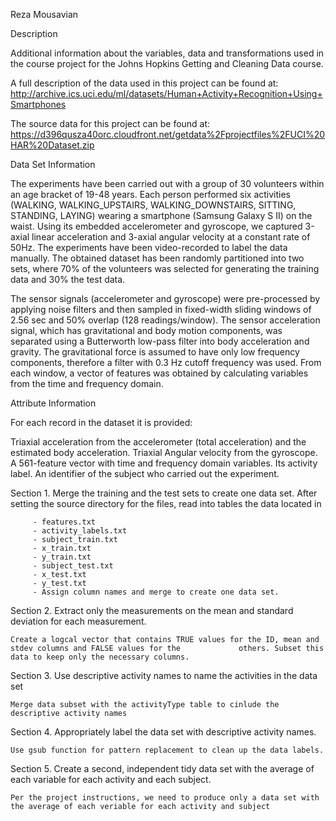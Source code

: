 Reza Mousavian

Description

Additional information about the variables, data and transformations used in the course project for the Johns Hopkins Getting and Cleaning Data course.

A full description of the data used in this project can be found at:
http://archive.ics.uci.edu/ml/datasets/Human+Activity+Recognition+Using+Smartphones

The source data for this project can be found at:
https://d396qusza40orc.cloudfront.net/getdata%2Fprojectfiles%2FUCI%20HAR%20Dataset.zip


Data Set Information

The experiments have been carried out with a group of 30 volunteers within an age bracket of 19-48 years. Each person performed six activities (WALKING, WALKING_UPSTAIRS, WALKING_DOWNSTAIRS, SITTING, STANDING, LAYING) wearing a smartphone (Samsung Galaxy S II) on the waist. Using its embedded accelerometer and gyroscope, we captured 3-axial linear acceleration and 3-axial angular velocity at a constant rate of 50Hz. The experiments have been video-recorded to label the data manually. The obtained dataset has been randomly partitioned into two sets, where 70% of the volunteers was selected for generating the training data and 30% the test data.

The sensor signals (accelerometer and gyroscope) were pre-processed by applying noise filters and then sampled in fixed-width sliding windows of 2.56 sec and 50% overlap (128 readings/window). The sensor acceleration signal, which has gravitational and body motion components, was separated using a Butterworth low-pass filter into body acceleration and gravity. The gravitational force is assumed to have only low frequency components, therefore a filter with 0.3 Hz cutoff frequency was used. From each window, a vector of features was obtained by calculating variables from the time and frequency domain.


Attribute Information

For each record in the dataset it is provided:

Triaxial acceleration from the accelerometer (total acceleration) and the estimated body acceleration.
Triaxial Angular velocity from the gyroscope.
A 561-feature vector with time and frequency domain variables.
Its activity label.
An identifier of the subject who carried out the experiment.


Section 1. Merge the training and the test sets to create one data set.
         After setting the source directory for the files, read into tables the data located in

         - features.txt
         - activity_labels.txt
         - subject_train.txt
         - x_train.txt
         - y_train.txt
         - subject_test.txt
         - x_test.txt
         - y_test.txt
         - Assign column names and merge to create one data set.


Section 2. Extract only the measurements on the mean and standard deviation for each measurement.
       
    Create a logcal vector that contains TRUE values for the ID, mean and stdev columns and FALSE values for the             others. Subset this data to keep only the necessary columns.


Section 3. Use descriptive activity names to name the activities in the data set
         
    Merge data subset with the activityType table to cinlude the descriptive activity names


Section 4. Appropriately label the data set with descriptive activity names.
        
    Use gsub function for pattern replacement to clean up the data labels.


Section 5. Create a second, independent tidy data set with the average of each variable for each activity and each subject.
        
    Per the project instructions, we need to produce only a data set with the average of each veriable for each activity and subject
